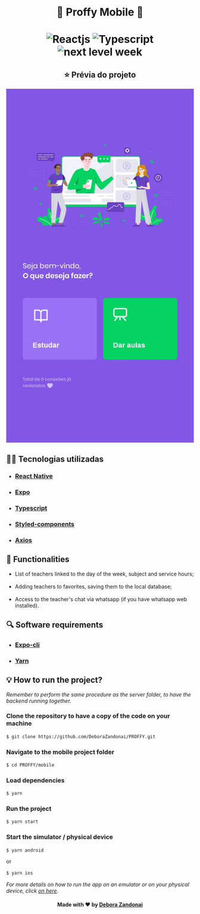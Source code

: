 <h1 align="center">🚀 Proffy Mobile 🚀</h1>
<h1 align=center>
  <div align=center>
  <img src="https://img.shields.io/badge/framework-react%20native-blue" alt="Reactjs"/>

  <img src="https://img.shields.io/badge/lang-typescript-success" alt="Typescript"/>

  <img src="https://img.shields.io/badge/madeIn-nlw%232-7159c1" alt="next level week"/>
  <div>
</h1>
<h2 align=center>
  ⭐ Prévia do projeto
</h2>

![Badge](/github/logon.jpeg)

<h2>
  👨‍💻 Tecnologias utilizadas
</h2>

<ul>
  <li><h3><a href="https://reactnative.dev/">React Native</a></h3></li>
  <li><h3><a href="https://expo.io/">Expo</a></h3></li>
  <li><h3><a href="https://www.typescriptlang.org/">Typescript</a></h3></li>
  <li><h3><a href="https://styled-components.com/">Styled-components</a></h3></li>
  <li><h3><a href="https://github.com/axios/axios">Axios</a></h3></li>
</ul>

<h2>
  📄 Functionalities
</h2>

<ul>
  <li>List of teachers linked to the day of the week, subject and service hours;</li>
  <br />
  <li>Adding teachers to favorites, saving them to the local database;</li>
  <br />
  <li>Access to the teacher's chat via whatsapp (if you have whatsapp web installed).</li>
</ul>

<h2>
  🔍 Software requirements
</h2>

<ul>
  <li><h3><a href="https://docs.expo.io/workflow/expo-cli/">Expo-cli</a></h3></li>
  <li><h3><a href="https://yarnpkg.com/">Yarn</a></h3></li>
</ul>

<h2>
  💡 How to run the project?
</h2>

<em>Remember to perform the same procedure as the server folder, to have the backend running together.</em>

### Clone the repository to have a copy of the code on your machine
```bash
$ git clone https://github.com/DeboraZandonai/PROFFY.git 
```
### Navigate to the mobile project folder
```bash
$ cd PROFFY/mobile
```

### Load dependencies
```bash
$ yarn
```

### Run the project
```bash
$ yarn start
```

### Start the simulator / physical device
```bash
$ yarn android 
```
or

```bash
$ yarn ios
```

<em>For more details on how to run the app on an emulator or on your physical device, click <a href="https://react-native.rocketseat.dev/">on here</a>.</em>
<br />

<h4 align=center>Made with ❤️ by <a href="https://www.linkedin.com/in/debora-zandonai-4ab092195/">Debora Zandonai</a></h4>
